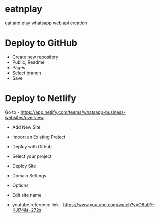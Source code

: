 # eatnplay
eat and play whatsapp web api creation

# Deploy to GitHub

* Create new repository
* Public, Readme
* Pages
* Select branch
* Save

# Deploy to Netlify
Go to - https://app.netlify.com/teams/whatsapp-business-websites/overview

* Add New Site
* Import an Existing Project
* Deploy with Github
* Select your project
* Deploy Site
* Domain Settings
* Options
* Edit site name

* youtube reference link - https://www.youtube.com/watch?v=O6u0Y-KJi74&t=272s
